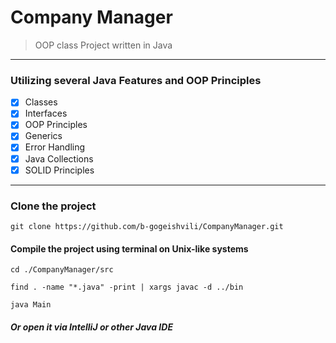 # Company Manager
> OOP class Project written in Java
---

### Utilizing several Java Features and OOP Principles
- [x] Classes
- [x] Interfaces
- [x] OOP Principles
- [x] Generics
- [x] Error Handling
- [x] Java Collections
- [x] SOLID Principles
---
### Clone the project
`git clone https://github.com/b-gogeishvili/CompanyManager.git`

#### Compile the project using terminal on Unix-like systems
```
cd ./CompanyManager/src

find . -name "*.java" -print | xargs javac -d ../bin

java Main
``` 
##### Or open it via IntelliJ or other Java IDE

